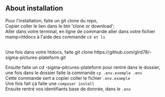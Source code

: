 
## About installation

Pour l'installation, faite un git clone du repo,
<br>
Copier coller le lien dans le btn 'clone or download';
<br>
Aller dans votre terminal, en ligne de commande aller dans votre fichier mamp>htdocs à l'aide des commande ``cd et ls``

<br>
Une fois dans votre htdocs, faite git clone https://github.com/glrd78/-sigma-pictures-plateform.git
<br>

Ensuite faite un cd -sigma-pitcures-plateform pour rentré dans le dossier, une fois dans le dossier faite la commande 
``cp .env.exemple .env``
<br>
Cette commande sert a copier coller le fichier ``.env.example``
<br>
Une fois fait ça faite une ``composer install``
<br> 
Ensuite rentré vos identifiants base de donnée, dans le ``.env``
<br>

